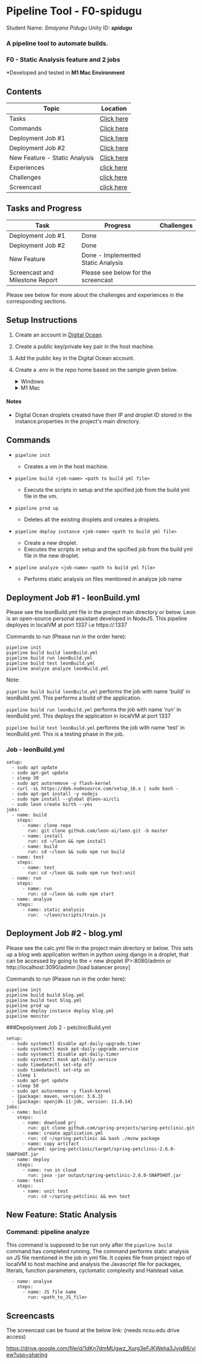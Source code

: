 # Pipeline Tool - F0-spidugu

Student Name: *Smayana Pidugu* Unity ID: *_**spidugu**_*


### A pipeline tool to automate builds.
### F0 - Static Analysis feature and 2 jobs
*Developed and tested in **M1 Mac Environment**

## Contents

| Topic | Location |
|-|-|
|Tasks | [Click here](#tasks-and-progress) |
|Commands| [Click here](#commands)|
|Deployment Job #1 | [Click here](#deployment-job-1---calcyml)|
|Deployment Job #2 | [Click here](#deployment-job-2---blogyml)|
|New Feature - Static Analysis|[Click here](#new-feature-monitoring-for-blue-green)|
|Experiences | [click here](#experiences)|
|Challenges | [click here](#challenges)|
|Screencast | [click here](#screencasts)|


## Tasks and Progress

| Task | Progress | Challenges
|-|-|-|
| Deployment Job #1 | Done | 
| Deployment Job #2 |  Done  | 
| New Feature | Done - Implemented Static Analysis|
| Screencast and Milestone Report | Please see below for the screencast

Please see below for more about the challenges and experiences in the corresponding sections.
## Setup Instructions

  1) Create an account in [Digital Ocean](https://www.digitalocean.com).
  2) Create a public key/private key pair in the host machine.
  3) Add the public key in the Digital Ocean account.
  4) Create a .env in the repo home based on the sample given below.

     <details>
      <summary>Windows</summary>
        <p>

          IP=192.168.10.112
          VM_NAME=pipeline-vm
          USER_NAME=<your username for GitHub>
          TOKEN=<your personal access token for GitHub>
          DIGITAL_OCEAN_TOKEN=<your personal access token for Digital Ocean>
          PUB_KEY_PATH=<path to public key>
          PVT_KEY_PATH=<path to private key>  

     </details>

     <details>
      <summary>M1 Mac</summary>
        <p>

          VM_NAME='vm1'
          USER_NAME=<your username for GitHub>
          TOKEN=<your personal access token for GitHub>
          DIGITAL_OCEAN_TOKEN=<your personal access token for Digital Ocean>
          PUB_KEY_PATH=<path to public key>
          PVT_KEY_PATH=<path to private key>
     </details>

#### Notes

- Digital Ocean droplets created have their IP and droplet ID stored in the instance.properties in the project's main directory.

## Commands
  - ```pipeline init ```
    * Creates a vm in the host machine.
          
  - ```pipeline build <job-name> <path to build yml file>```
    * Executs the scripts in setup and the spcified job from the build yml file in the vm. 

  - ```pipeline prod up```
    * Deletes all the existing droplets and creates a droplets.

  - ```pipeline deploy instance <job-name> <path to build yml file>```
    * Create a new droplet.
    * Executes the scripts in setup and the spcified job from the build yml file in the new droplet.
  
  - ```pipeline analyze <job-name> <path to build yml file>```
    * Performs static analysis on files mentioned in analyze job name
          
## Deployment Job #1 - leonBuild.yml

Please see the leonBuild.yml file in the project main directory or below. Leon is an open-source personal assistant developed in NodeJS. This pipeline deployes in localVM  at port 1337 i.e https://<localVM>:1337

Commands to run (Please run in the order here):

```
pipeline init
pipeline build build leonBuild.yml
pipeline build run leonBuild.yml
pipeline build test leonBuild.yml
pipeline analyze analyze leonBuild.yml
```

Note:

```pipeline build build leonBuild.yml``` performs the job with name 'build' in leonBuild.yml. This performs a build of the application.
           
```pipeline build run leonBuild.yml``` performs the job with name 'run' in leonBuild.yml. This deploys the application in localVM at port 1337

```pipeline build test leonBuild.yml``` performs the job with name 'test' in leonBuild.yml. This is a testing phase in the job.

### Job - leonBuild.yml

```
setup:
  - sudo apt update
  - sudo apt-get update
  - sleep 30
  - sudo apt autoremove -y flash-kernel
  - curl -sL https://deb.nodesource.com/setup_16.x | sudo bash -
  - sudo apt-get install -y nodejs
  - sudo npm install --global @leon-ai/cli
  - sudo leon create birth --yes
jobs:
  - name: build
    steps:
      - name: clone repo
        run: git clone github.com/leon-ai/leon.git -b master
      - name: install
        run: cd ~/leon && npm install 
      - name: build
        run: cd ~/leon && sudo npm run build 
  - name: test
    steps:
      - name: test
        run: cd ~/leon && sudo npm run test:unit
  - name: run
    steps:
      - name: run
        run: cd ~/leon && sudo npm start
  - name: analyze
    steps:
      - name: static analysis
        run:  ~/leon/scripts/train.js

```


## Deployment Job #2 - blog.yml

Please see the calc.yml file in the project main directory or below. This sets up a blog web application written in python using django in a droplet, that can be accessed by going to the < new droplet IP>:8080/admin or http://localhost:3090/admin [load balancer proxy]

Commands to run (Please run in the order here):

```
pipeline init
pipeline build build blog.yml
pipeline build test blog.yml
pipeline prod up
pipeline deploy instance deploy blog.yml
pipeline monitor
```
###Depolyment Job 2 - petclinicBuild.yml
```
setup:
  - sudo systemctl disable apt-daily-upgrade.timer
  - sudo systemctl mask apt-daily-upgrade.service
  - sudo systemctl disable apt-daily.timer
  - sudo systemctl mask apt-daily.service
  - sudo timedatectl set-ntp off
  - sudo timedatectl set-ntp on
  - sleep 1
  - sudo apt-get update
  - sleep 50
  - sudo apt autoremove -y flash-kernel
  - {package: maven, version: 3.6.3}
  - {package: openjdk-11-jdk, version: 11.0.14}
jobs:
  - name: build
    steps:
      - name: download prj
        run: git clone github.com/spring-projects/spring-petclinic.git
      - name: create application.yml
        run: cd ~/spring-petclinic && bash ./mvnw package
      - name: copy artifact
        shared: spring-petclinic/target/spring-petclinic-2.6.0-SNAPSHOT.jar
  - name: deploy
    steps:
      - name: run in cloud
        run: java -jar output/spring-petclinic-2.6.0-SNAPSHOT.jar
  - name: test
    steps:
      - name: unit test
        run: cd ~/spring-petclinic && mvn test
```

## New Feature: Static Analysis

### Command: pipeline analyze <job-name> <path to build yml file>

This command is supposed to be run only after the ```pipeline build ``` command has completed running. The command performs static analysis on JS file mentioned in the job in yml file. It copies file from project repo of localVM to host machine and analysis the Javascript file for packages, literals, function parameters, cyclomatic complexity and Halstead value.  
           
```
  - name: analyse
    steps:
      - name: JS file name
        run: <path_to_JS_file>
```

## Screencasts

The screencast can be found at the below link: (needs ncsu.edu drive access)

https://drive.google.com/file/d/1dKn7dmMUgwz_Xurg3eFJKWeha3JyjsB6/view?usp=sharing
